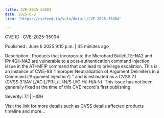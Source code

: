 ```yaml
---
title: CVE-2025-35004
date: 2025-6-8
lien: "https://cvefeed.io/vuln/detail/CVE-2025-35004"

---
```


CVE ID : CVE-2025-35004

Published :  June 8
2025
9:15 p.m. | 45 minutes ago

Description : Products that incorporate the Microhard BulletLTE-NA2 and IPn4Gii-NA2 are vulnerable to a post-authentication command injection issue in the AT+MFIP command that can lead to privilege escalation. This is an instance of CWE-88
"Improper Neutralization of Argument Delimiters in a Command ('Argument Injection')
" and is estimated as a CVSS 7.1 (CVSS:3.1/AV:L/AC:L/PR:L/UI:N/S:U/C:H/I:H/A:N). This issue has not been generally fixed at the time of this CVE record's first publishing.

Severity: 7.1 | HIGH

Visit the link for more details
such as CVSS details
affected products
timeline
and more...
